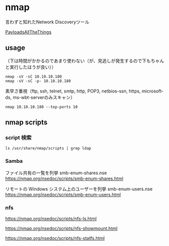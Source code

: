 # nmap
言わずと知れたNetwork Discoveryツール

[PayloadsAllTheThings](https://github.com/swisskyrepo/PayloadsAllTheThings/blob/6a11a6c670b1e016f1536f01fc690e1bc482bd90/Methodology%20and%20Resources/Network%20Discovery.md#nmap)

## usage
（下は時間がかかるのであまり使わない（が、見逃しが発生するので下もちゃんと実行したほうが良い））

```
nmap -sV -sC 10.10.10.180
nmap -sV -sC -p- 10.10.10.180
```

素早さ重視（ftp, ssh, telnet, smtp, http, POP3, netbios-ssn, https, microsoft-ds, ms-wbt-serverのみスキャン）

```
nmap 10.10.10.180 --top-ports 10 
```

## nmap scripts

### script 検索

```
ls /usr/share/nmap/scripts | grep ldap
```

### Samba
ファイル共有の一覧を列挙
smb-enum-shares.nse
https://nmap.org/nsedoc/scripts/smb-enum-shares.html

リモートの Windows システム上のユーザーを列挙
smb-enum-users.nse
https://nmap.org/nsedoc/scripts/smb-enum-users.html

### nfs
https://nmap.org/nsedoc/scripts/nfs-ls.html

https://nmap.org/nsedoc/scripts/nfs-showmount.html

https://nmap.org/nsedoc/scripts/nfs-statfs.html
